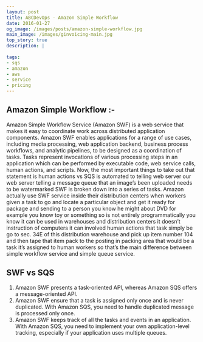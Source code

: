 ```yaml
---
layout: post
title: ABCDevOps - Amazon Simple Workflow
date: 2016-01-27
og_image: /images/posts/amazon-simple-workflow.jpg
main_image: /images/ginvoicing-main.jpg
top_story: true
description: |
  
tags:
- sqs
- amazon
- aws
- service
- pricing
---
```


Amazon Simple Workflow :-
---
  Amazon Simple Workflow Service (Amazon SWF) is a web service that makes it easy to coordinate work across distributed application components. Amazon SWF enables applications for a range of use cases, including media processing, web application backend, business process workflows, and analytic pipelines, to be designed as a coordination of tasks. Tasks represent invocations of various processing steps in an application which can be performed by executable code, web service calls, human actions, and scripts. Now, the most important things to take out that statement  is human actions vs SQS is automated to telling web server our web server telling a message queue that an image’s been uploaded needs to be watermarked SWF is broken down into a series of tasks. Amazon actually use SWF service inside their distribution centers when workers given a task to go and locate a particular object and get it ready for package and sending to a person you know he might about DVD for example you know toy or something so is not entirely programmatically you know it can be used in warehouses and distribution centers it doesn’t instruction of computers it can involved human actions that task simply be go to sec. 34E of this distribution warehouse and pick up item number 104 and then tape that item pack to the posting in packing area that would be a task it’s assigned to human workers so that’s the main difference between simple workflow service and simple queue service.


SWF vs SQS
---
  1. Amazon SWF presents a task-oriented API, whereas Amazon SQS offers a message-oriented API.
  2. Amazon SWF ensure that a task is assigned only once and is never duplicated. With Amazon SQS, you need to handle duplicated message is processed only once.
  3. Amazon SWF keeps track of all the tasks and events in an application. With Amazon SQS, you need to implement your own application-level tracking, especially if your application uses multiple queues.